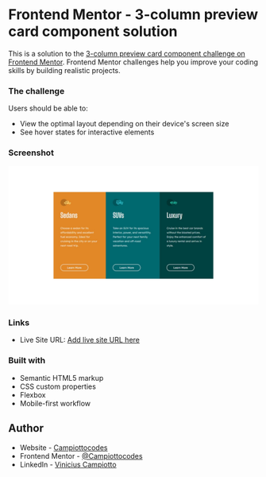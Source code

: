 # Frontend Mentor - 3-column preview card component solution

This is a solution to the [3-column preview card component challenge on Frontend Mentor](https://www.frontendmentor.io/challenges/3column-preview-card-component-pH92eAR2-). Frontend Mentor challenges help you improve your coding skills by building realistic projects.

### The challenge

Users should be able to:

- View the optimal layout depending on their device's screen size
- See hover states for interactive elements

### Screenshot

![](./screenshot-desktop.jpg)

### Links

- Live Site URL: [Add live site URL here](https://6515e6bba07e8e00a02515aa--gleeful-kitsune-bcf618.netlify.app/)

### Built with

- Semantic HTML5 markup
- CSS custom properties
- Flexbox
- Mobile-first workflow

## Author

- Website - [Campiottocodes](https://app.netlify.com/teams/campiottocodes/sites)
- Frontend Mentor - [@Campiottocodes](https://www.frontendmentor.io/profile/Campiottocodes)
- LinkedIn - [Vinicius Campiotto](https://www.linkedin.com/in/vinicius-campiotto-421233250/)
